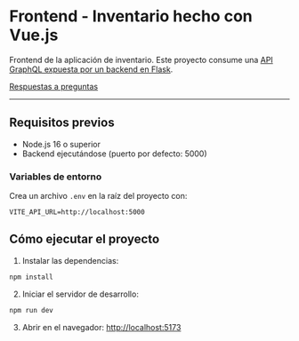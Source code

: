 # Frontend - Inventario hecho con Vue.js

Frontend de la aplicación de inventario. 
Este proyecto consume una [API GraphQL expuesta por un backend en Flask](https://github.com/E2RD0/inventory-flask-graphql).

[Respuestas a preguntas
](respuestas.md)

---

## Requisitos previos

- Node.js 16 o superior
- Backend ejecutándose (puerto por defecto: 5000)

### Variables de entorno

Crea un archivo `.env` en la raíz del proyecto con:
```env
VITE_API_URL=http://localhost:5000
```

## Cómo ejecutar el proyecto

1. Instalar las dependencias:

```bash
npm install
```

2. Iniciar el servidor de desarrollo:

```bash
npm run dev
```

3. Abrir en el navegador: [http://localhost:5173](http://localhost:5173)
